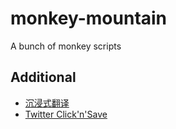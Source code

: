 # monkey-mountain
A bunch of monkey scripts

## Additional
- [沉浸式翻译](https://github.com/immersive-translate/immersive-translate/blob/main/dist/userscript/immersive-translate.user.js)
- [Twitter Click'n'Save](https://update.greasyfork.org/scripts/430132/Twitter%20Click%27n%27Save.user.js)
